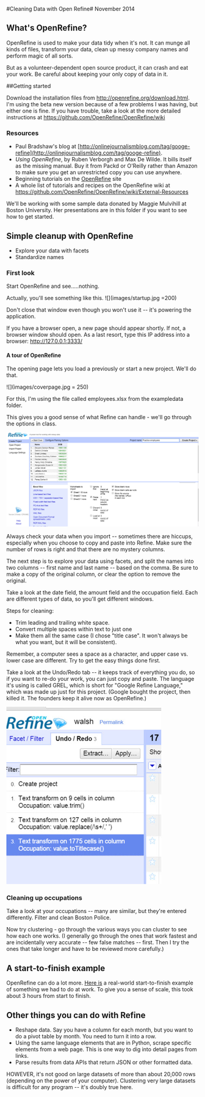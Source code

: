 #Cleaning Data with Open Refine#
November 2014

## What's OpenRefine? ##
OpenRefine is used to make your data tidy when it's not. It can munge all kinds of files, transform your data, clean up messy company names and perform magic of all sorts. 

But as a volunteer-dependent open source product, it can crash and eat your work. Be careful about keeping your only copy of data in it.

##Getting started

Download the installation files from http://openrefine.org/download.html. I'm using the beta new version because of a few problems I was having, but either one is fine.  If you have trouble, take a look at the more detailed instructions at https://github.com/OpenRefine/OpenRefine/wiki

### Resources

* Paul Bradshaw's blog at [http://onlinejournalismblog.com/tag/googe-refine](http://onlinejournalismblog.com/tag/googe-refine). 
* *Using OpenRefine*, by Ruben Verborgh and Max De Wilde. It bills itself as the missing manual. Buy it from Packd or O'Reilly rather than Amazon to make sure you get an unrestricted copy you can use anywhere.
* Beginning tutorials on the [OpenRefine](http://openrefine.org/) site
* A whole list of tutorials and recipes on the OpenRefine wiki at https://github.com/OpenRefine/OpenRefine/wiki/External-Resources

We'll be working with some sample data donated by Maggie Mulvihill at Boston University. Her presentations are in this folder if you want to see how to get started. 

## Simple cleanup with OpenRefine

* Explore your data with facets
* Standardize names
 
### First look

Start OpenRefine and see.....nothing. 

Actually, you'll see something like this. 
![](images/startup.jpg =200)

Don't close that window even though you won't use it -- it's powering the application.


If you have a browser open, a new page should appear shortly. If not, a browser window should open. As a last resort, type this IP address into a browser: http://127.0.0.1:3333/

#### A tour of OpenRefine

The opening page lets you load a previously or start a new project. We'll do that.

![](images/coverpage.jpg = 250)

For this, I'm using the file called employees.xlsx from the exampledata folder. 

This gives you a good sense of what Refine can handle - we'll go through the options in class. 

![](images/importscreen.jpg)

Always check your data when you import -- sometimes there are hiccups, especially when you choose to copy and paste into Refine. Make sure the number of rows is right and that there are no mystery columns.

The next step is to explore your data using facets, and split the names into two columns -- first name and last name -- based on the comma. Be sure to make a copy of the original column, or clear the option to remove the original.

Take a look at the date field, the amount field and the occupation field. Each are different types of data, so you'll get different windows.

Steps for cleaning: 

* Trim leading and trailing white space.
* Convert multiple spaces within text to just one
* Make them all the same case (I chose "title case". It won't always be what you want, but it will be consistent). 

Remember, a computer sees a space as a character, and upper case vs. lower case are different. Try to get the easy things done first. 

Take a look at the Undo/Redo tab -- it keeps track of everything you do, so if you want to re-do your work, you can just copy and paste. The language it's using is called GREL, which is short for "Google Refine Language," which was made up just for this project. (Google bought the project, then killed it. The founders keep it alive now as OpenRefine.)

![](images/undoredo.jpg)

### Cleaning up occupations 
Take a look at your occupations -- many are similar, but they're entered differently. Filter and clean Boston Police.

Now try clustering - go through the various ways you can cluster to see how each one works. (I generally go through the ones that work fastest and are incidentally very accurate -- few false matches -- first. Then I try the ones that take longer and have to be reviewed more carefully.)

## A start-to-finish example

OpenRefine can do a lot more. [Here is](cleanup_medicare.md) a real-world start-to-finish example of something we had to do at work. To give you a sense of scale, this took about 3 hours from start to finish. 

## Other things you can do with Refine

* Reshape data. Say you have a column for each month, but you want to do a pivot table by month. You need to turn it into a row. 
* Using the same language elements that are in Python, scrape specific elements from a web page. This is one way to dig into detail pages from links.
* Parse results from data APIs that return JSON or other formatted data.

HOWEVER, it's not good on large datasets of more than about 20,000 rows (depending on the power of your computer). Clustering very large datasets is difficult for any program -- it's doubly true here.
 
